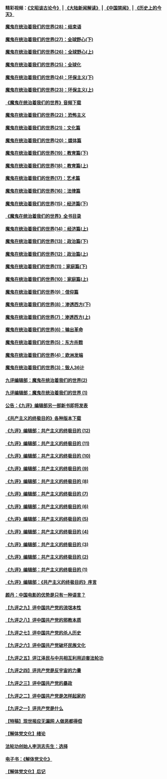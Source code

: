 #### 精彩视频：[《文昭谈古论今》](https://github.com/gfw-breaker/wenzhao/blob/master/README.md?t=01040931) | [《大陆新闻解读》](https://github.com/gfw-breaker/ntdtv-comedy/blob/master/README.md?t=01040931) | [《中国禁闻》](https://github.com/gfw-breaker/ntdtv-news/blob/master/README.md?t=01040931) | [《历史上的今天》](https://github.com/gfw-breaker/today-in-history/blob/master/README.md?t=01040931) 

#### [魔鬼在统治着我们的世界(28)：结束语](../pages/nsc422/n10936246.md?t=01040931) 

#### [魔鬼在统治着我们的世界(27)：全球野心(下)](../pages/nsc422/n10928319.md?t=01040931) 

#### [魔鬼在统治着我们的世界(26)：全球野心(上)](../pages/nsc422/n10900318.md?t=01040931) 

#### [魔鬼在统治着我们的世界(25)：全球化](../pages/nsc422/n10788205.md?t=01040931) 

#### [魔鬼在统治着我们的世界(24)：环保主义(下)](../pages/nsc422/n10695307.md?t=01040931) 

#### [魔鬼在统治着我们的世界(23)：环保主义(上)](../pages/nsc422/n10688613.md?t=01040931) 

#### [《魔鬼在统治着我们的世界》音频下载](../pages/nsc422/n10635553.md?t=01040931) 

#### [魔鬼在统治着我们的世界(22)：恐怖主义](../pages/nsc422/n10614727.md?t=01040931) 

#### [魔鬼在统治着我们的世界(21)：文化篇](../pages/nsc422/n10597706.md?t=01040931) 

#### [魔鬼在统治着我们的世界(20)：媒体篇](../pages/nsc422/n10586579.md?t=01040931) 

#### [魔鬼在统治着我们的世界(19)：教育篇(下)](../pages/nsc422/n10564808.md?t=01040931) 

#### [魔鬼在统治着我们的世界(18)：教育篇(上)](../pages/nsc422/n10526970.md?t=01040931) 

#### [魔鬼在统治着我们的世界(17)：艺术篇](../pages/nsc422/n10499093.md?t=01040931) 

#### [魔鬼在统治着我们的世界(16)：法律篇](../pages/nsc422/n10485969.md?t=01040931) 

#### [魔鬼在统治着我们的世界(15)：经济篇(下)](../pages/nsc422/n10469975.md?t=01040931) 

#### [《魔鬼在统治着我们的世界》全书目录](../pages/nsc422/n10464261.md?t=01040931) 

#### [魔鬼在统治着我们的世界(14)：经济篇(上)](../pages/nsc422/n10457370.md?t=01040931) 

#### [魔鬼在统治着我们的世界(13)：政治篇(下)](../pages/nsc422/n10448270.md?t=01040931) 

#### [魔鬼在统治着我们的世界(12)：政治篇(上)](../pages/nsc422/n10444576.md?t=01040931) 

#### [魔鬼在统治着我们的世界(11)：家庭篇(下)](../pages/nsc422/n10440961.md?t=01040931) 

#### [魔鬼在统治着我们的世界(10)：家庭篇(上)](../pages/nsc422/n10435448.md?t=01040931) 

#### [魔鬼在统治着我们的世界(9)：信仰篇](../pages/nsc422/n10432159.md?t=01040931) 

#### [魔鬼在统治着我们的世界(8)：渗透西方(下)](../pages/nsc422/n10429603.md?t=01040931) 

#### [魔鬼在统治着我们的世界(7)：渗透西方(上)](../pages/nsc422/n10426013.md?t=01040931) 

#### [魔鬼在统治着我们的世界(6)：输出革命](../pages/nsc422/n10421536.md?t=01040931) 

#### [魔鬼在统治着我们的世界(5)：东方杀戮](../pages/nsc422/n10417707.md?t=01040931) 

#### [魔鬼在统治着我们的世界(4)：欧洲发端](../pages/nsc422/n10414890.md?t=01040931) 

#### [魔鬼在统治着我们的世界(3)：毁人36计](../pages/nsc422/n10411583.md?t=01040931) 

#### [九评编辑部：魔鬼在统治着我们的世界(2)](../pages/nsc422/n10410036.md?t=01040931) 

#### [九评编辑部：魔鬼在统治着我们的世界 (1)](../pages/nsc422/n10406825.md?t=01040931) 

#### [公告：《九评》编辑部另一部新书即将发表](../pages/nsc422/n10405104.md?t=01040931) 

#### [《共产主义的终极目的》各种版本下载](../pages/nsc422/n10022138.md?t=01040931) 

#### [《九评》编辑部：共产主义的终极目的 (12)](../pages/nsc422/n9933272.md?t=01040931) 

#### [《九评》编辑部：共产主义的终极目的 (11)](../pages/nsc422/n9924973.md?t=01040931) 

#### [《九评》编辑部：共产主义的终极目的 (10)](../pages/nsc422/n9920883.md?t=01040931) 

#### [《九评》编辑部：共产主义的终极目的 (9)](../pages/nsc422/n9916363.md?t=01040931) 

#### [《九评》编辑部：共产主义的终极目的 (8)](../pages/nsc422/n9912488.md?t=01040931) 

#### [《九评》编辑部：共产主义的终极目的 (7)](../pages/nsc422/n9901176.md?t=01040931) 

#### [《九评》编辑部：共产主义的终极目的 (6)](../pages/nsc422/n9899359.md?t=01040931) 

#### [《九评》编辑部：共产主义的终极目的 (5)](../pages/nsc422/n9893174.md?t=01040931) 

#### [《九评》编辑部：共产主义的终极目的 (4)](../pages/nsc422/n9891246.md?t=01040931) 

#### [《九评》编辑部：共产主义的终极目的 (3)](../pages/nsc422/n9879879.md?t=01040931) 

#### [《九评》编辑部：共产主义的终极目的 (2)](../pages/nsc422/n9876205.md?t=01040931) 

#### [《九评》编辑部：共产主义的终极目的 (1)](../pages/nsc422/n9865857.md?t=01040931) 

#### [《九评》编辑部：《共产主义的终极目的》序言](../pages/nsc422/n9862666.md?t=01040931) 

#### [颜丹：中国电影的优势是只有一种语言？](../pages/nsc422/n9583062.md?t=01040931) 

#### [【九评之九】评中国共产党的流氓本性](../pages/nsc422/n737542.md?t=01040931) 

#### [【九评之八】评中国共产党的邪教本质](../pages/nsc422/n735942.md?t=01040931) 

#### [【九评之七】评中国共产党的杀人历史](../pages/nsc422/n733806.md?t=01040931) 

#### [【九评之六】评中国共产党破坏民族文化](../pages/nsc422/n731667.md?t=01040931) 

#### [【九评之五】评江泽民与中共相互利用迫害法轮功](../pages/nsc422/n730058.md?t=01040931) 

#### [【九评之四】评共产党是反宇宙的力量](../pages/nsc422/n727814.md?t=01040931) 

#### [【九评之三】评中国共产党的暴政](../pages/nsc422/n725597.md?t=01040931) 

#### [【九评之二】评中国共产党是怎样起家的](../pages/nsc422/n723946.md?t=01040931) 

#### [【九评之一】评共产党是什么](../pages/nsc422/n722529.md?t=01040931) 

#### [【特稿】现世报应无漏网 人做恶都得偿](../pages/nsc422/n4215167.md?t=01040931) 

#### [【解体党文化】绪论](../pages/nsc422/n1449356.md?t=01040931) 

#### [法轮功创始人李洪志先生：选择](../pages/nsc422/n3580738.md?t=01040931) 

#### [电子书：《解体党文化》](../pages/nsc422/n1573484.md?t=01040931) 

#### [【解体党文化】后记](../pages/nsc422/n1531999.md?t=01040931) 

